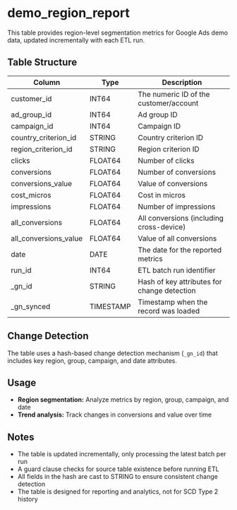 # demo_region_report

This table provides region-level segmentation metrics for Google Ads demo data, updated incrementally with each ETL run.

## Table Structure

| Column                        | Type      | Description                                 |
|-------------------------------|-----------|---------------------------------------------|
| customer_id                   | INT64     | The numeric ID of the customer/account      |
| ad_group_id                   | INT64     | Ad group ID                                 |
| campaign_id                   | INT64     | Campaign ID                                 |
| country_criterion_id          | STRING    | Country criterion ID                        |
| region_criterion_id           | STRING    | Region criterion ID                         |
| clicks                        | FLOAT64   | Number of clicks                            |
| conversions                   | FLOAT64   | Number of conversions                       |
| conversions_value             | FLOAT64   | Value of conversions                        |
| cost_micros                   | FLOAT64   | Cost in micros                              |
| impressions                   | FLOAT64   | Number of impressions                       |
| all_conversions               | FLOAT64   | All conversions (including cross-device)    |
| all_conversions_value         | FLOAT64   | Value of all conversions                    |
| date                          | DATE      | The date for the reported metrics           |
| run_id                        | INT64     | ETL batch run identifier                    |
| _gn_id                        | STRING    | Hash of key attributes for change detection |
| _gn_synced                    | TIMESTAMP | Timestamp when the record was loaded        |

## Change Detection

The table uses a hash-based change detection mechanism (`_gn_id`) that includes key region, group, campaign, and date attributes.

## Usage

- **Region segmentation:** Analyze metrics by region, group, campaign, and date
- **Trend analysis:** Track changes in conversions and value over time

## Notes

- The table is updated incrementally, only processing the latest batch per run
- A guard clause checks for source table existence before running ETL
- All fields in the hash are cast to STRING to ensure consistent change detection
- The table is designed for reporting and analytics, not for SCD Type 2 history 